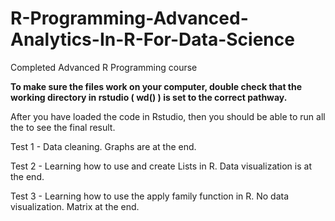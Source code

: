 # R-Programming-Advanced-Analytics-In-R-For-Data-Science
Completed Advanced R Programming course

<b> To make sure the files work on your computer, double check that the working directory in rstudio ( wd() ) is set to the correct pathway. </b>

After you have loaded the code in Rstudio, then you should be able to run all the to see the final result.

Test 1 - Data cleaning. Graphs are at the end.

Test 2 - Learning how to use and create Lists in R. Data visualization is at the end.

Test 3 - Learning how to use the apply family function in R. No data visualization. Matrix at the end.
